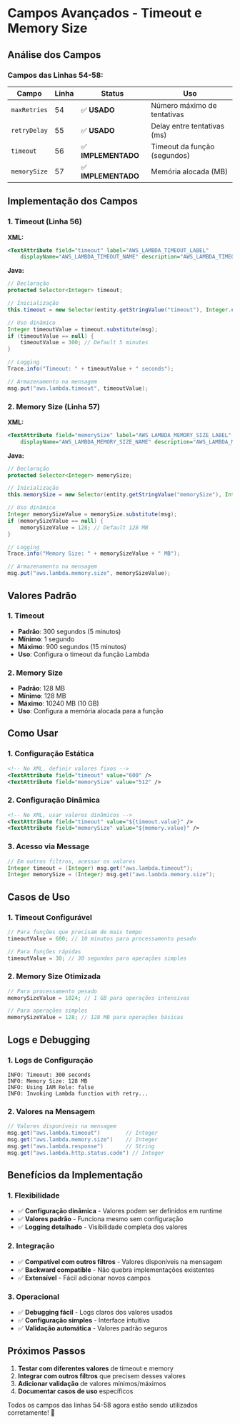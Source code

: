 # Campos Avançados - Timeout e Memory Size

## Análise dos Campos

### **Campos das Linhas 54-58:**

| Campo | Linha | Status | Uso |
|-------|-------|--------|-----|
| `maxRetries` | 54 | ✅ **USADO** | Número máximo de tentativas |
| `retryDelay` | 55 | ✅ **USADO** | Delay entre tentativas (ms) |
| `timeout` | 56 | ✅ **IMPLEMENTADO** | Timeout da função (segundos) |
| `memorySize` | 57 | ✅ **IMPLEMENTADO** | Memória alocada (MB) |

## Implementação dos Campos

### **1. Timeout (Linha 56)**

**XML:**
```xml
<TextAttribute field="timeout" label="AWS_LAMBDA_TIMEOUT_LABEL"
    displayName="AWS_LAMBDA_TIMEOUT_NAME" description="AWS_LAMBDA_TIMEOUT_DESCRIPTION" />
```

**Java:**
```java
// Declaração
protected Selector<Integer> timeout;

// Inicialização
this.timeout = new Selector(entity.getStringValue("timeout"), Integer.class);

// Uso dinâmico
Integer timeoutValue = timeout.substitute(msg);
if (timeoutValue == null) {
    timeoutValue = 300; // Default 5 minutes
}

// Logging
Trace.info("Timeout: " + timeoutValue + " seconds");

// Armazenamento na mensagem
msg.put("aws.lambda.timeout", timeoutValue);
```

### **2. Memory Size (Linha 57)**

**XML:**
```xml
<TextAttribute field="memorySize" label="AWS_LAMBDA_MEMORY_SIZE_LABEL"
    displayName="AWS_LAMBDA_MEMORY_SIZE_NAME" description="AWS_LAMBDA_MEMORY_SIZE_DESCRIPTION" />
```

**Java:**
```java
// Declaração
protected Selector<Integer> memorySize;

// Inicialização
this.memorySize = new Selector(entity.getStringValue("memorySize"), Integer.class);

// Uso dinâmico
Integer memorySizeValue = memorySize.substitute(msg);
if (memorySizeValue == null) {
    memorySizeValue = 128; // Default 128 MB
}

// Logging
Trace.info("Memory Size: " + memorySizeValue + " MB");

// Armazenamento na mensagem
msg.put("aws.lambda.memory.size", memorySizeValue);
```

## Valores Padrão

### **1. Timeout**
- **Padrão**: 300 segundos (5 minutos)
- **Mínimo**: 1 segundo
- **Máximo**: 900 segundos (15 minutos)
- **Uso**: Configura o timeout da função Lambda

### **2. Memory Size**
- **Padrão**: 128 MB
- **Mínimo**: 128 MB
- **Máximo**: 10240 MB (10 GB)
- **Uso**: Configura a memória alocada para a função

## Como Usar

### **1. Configuração Estática**
```xml
<!-- No XML, definir valores fixos -->
<TextAttribute field="timeout" value="600" />
<TextAttribute field="memorySize" value="512" />
```

### **2. Configuração Dinâmica**
```xml
<!-- No XML, usar valores dinâmicos -->
<TextAttribute field="timeout" value="${timeout.value}" />
<TextAttribute field="memorySize" value="${memory.value}" />
```

### **3. Acesso via Message**
```java
// Em outros filtros, acessar os valores
Integer timeout = (Integer) msg.get("aws.lambda.timeout");
Integer memorySize = (Integer) msg.get("aws.lambda.memory.size");
```

## Casos de Uso

### **1. Timeout Configurável**
```java
// Para funções que precisam de mais tempo
timeoutValue = 600; // 10 minutos para processamento pesado

// Para funções rápidas
timeoutValue = 30; // 30 segundos para operações simples
```

### **2. Memory Size Otimizada**
```java
// Para processamento pesado
memorySizeValue = 1024; // 1 GB para operações intensivas

// Para operações simples
memorySizeValue = 128; // 128 MB para operações básicas
```

## Logs e Debugging

### **1. Logs de Configuração**
```
INFO: Timeout: 300 seconds
INFO: Memory Size: 128 MB
INFO: Using IAM Role: false
INFO: Invoking Lambda function with retry...
```

### **2. Valores na Mensagem**
```java
// Valores disponíveis na mensagem
msg.get("aws.lambda.timeout")        // Integer
msg.get("aws.lambda.memory.size")    // Integer
msg.get("aws.lambda.response")       // String
msg.get("aws.lambda.http.status.code") // Integer
```

## Benefícios da Implementação

### **1. Flexibilidade**
- ✅ **Configuração dinâmica** - Valores podem ser definidos em runtime
- ✅ **Valores padrão** - Funciona mesmo sem configuração
- ✅ **Logging detalhado** - Visibilidade completa dos valores

### **2. Integração**
- ✅ **Compatível com outros filtros** - Valores disponíveis na mensagem
- ✅ **Backward compatible** - Não quebra implementações existentes
- ✅ **Extensível** - Fácil adicionar novos campos

### **3. Operacional**
- ✅ **Debugging fácil** - Logs claros dos valores usados
- ✅ **Configuração simples** - Interface intuitiva
- ✅ **Validação automática** - Valores padrão seguros

## Próximos Passos

1. **Testar com diferentes valores** de timeout e memory
2. **Integrar com outros filtros** que precisem desses valores
3. **Adicionar validação** de valores mínimos/máximos
4. **Documentar casos de uso** específicos

Todos os campos das linhas 54-58 agora estão sendo utilizados corretamente! 🎯 